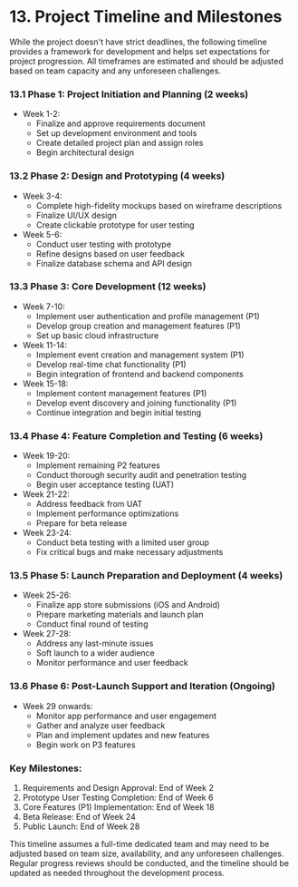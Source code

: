 # 13. Project Timeline and Milestones

While the project doesn't have strict deadlines, the following timeline provides a framework for development and helps set expectations for project progression. All timeframes are estimated and should be adjusted based on team capacity and any unforeseen challenges.

### 13.1 Phase 1: Project Initiation and Planning (2 weeks)
- Week 1-2:
  - Finalize and approve requirements document
  - Set up development environment and tools
  - Create detailed project plan and assign roles
  - Begin architectural design

### 13.2 Phase 2: Design and Prototyping (4 weeks)
- Week 3-4:
  - Complete high-fidelity mockups based on wireframe descriptions
  - Finalize UI/UX design
  - Create clickable prototype for user testing
- Week 5-6:
  - Conduct user testing with prototype
  - Refine designs based on user feedback
  - Finalize database schema and API design

### 13.3 Phase 3: Core Development (12 weeks)
- Week 7-10:
  - Implement user authentication and profile management (P1)
  - Develop group creation and management features (P1)
  - Set up basic cloud infrastructure
- Week 11-14:
  - Implement event creation and management system (P1)
  - Develop real-time chat functionality (P1)
  - Begin integration of frontend and backend components
- Week 15-18:
  - Implement content management features (P1)
  - Develop event discovery and joining functionality (P1)
  - Continue integration and begin initial testing

### 13.4 Phase 4: Feature Completion and Testing (6 weeks)
- Week 19-20:
  - Implement remaining P2 features
  - Conduct thorough security audit and penetration testing
  - Begin user acceptance testing (UAT)
- Week 21-22:
  - Address feedback from UAT
  - Implement performance optimizations
  - Prepare for beta release
- Week 23-24:
  - Conduct beta testing with a limited user group
  - Fix critical bugs and make necessary adjustments

### 13.5 Phase 5: Launch Preparation and Deployment (4 weeks)
- Week 25-26:
  - Finalize app store submissions (iOS and Android)
  - Prepare marketing materials and launch plan
  - Conduct final round of testing
- Week 27-28:
  - Address any last-minute issues
  - Soft launch to a wider audience
  - Monitor performance and user feedback

### 13.6 Phase 6: Post-Launch Support and Iteration (Ongoing)
- Week 29 onwards:
  - Monitor app performance and user engagement
  - Gather and analyze user feedback
  - Plan and implement updates and new features
  - Begin work on P3 features

### Key Milestones:
1. Requirements and Design Approval: End of Week 2
2. Prototype User Testing Completion: End of Week 6
3. Core Features (P1) Implementation: End of Week 18
4. Beta Release: End of Week 24
5. Public Launch: End of Week 28

This timeline assumes a full-time dedicated team and may need to be adjusted based on team size, availability, and any unforeseen challenges. Regular progress reviews should be conducted, and the timeline should be updated as needed throughout the development process.

